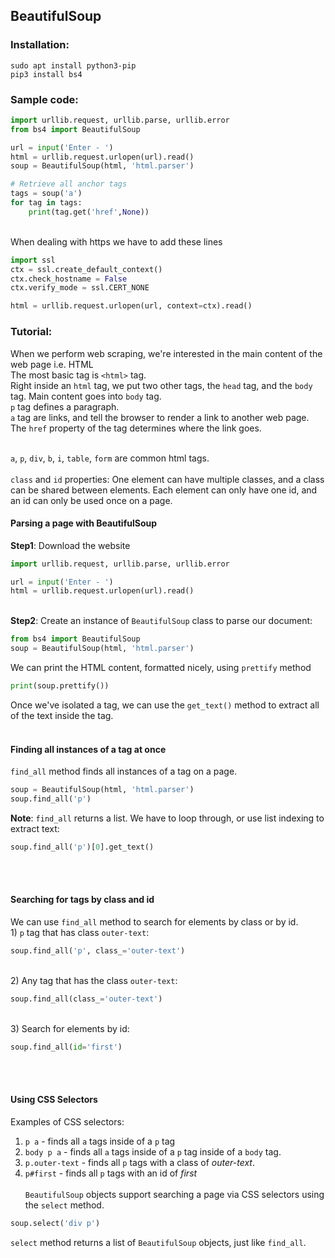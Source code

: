 ## BeautifulSoup
### Installation:
```
sudo apt install python3-pip
pip3 install bs4
```

### Sample code:

```python
import urllib.request, urllib.parse, urllib.error
from bs4 import BeautifulSoup

url = input('Enter - ')
html = urllib.request.urlopen(url).read()
soup = BeautifulSoup(html, 'html.parser')

# Retrieve all anchor tags
tags = soup('a')
for tag in tags:
    print(tag.get('href',None))
```    
<br/>
When dealing with https we have to add these lines <br/>

```python
import ssl
ctx = ssl.create_default_context()
ctx.check_hostname = False
ctx.verify_mode = ssl.CERT_NONE

html = urllib.request.urlopen(url, context=ctx).read()
```
### Tutorial:
When we perform web scraping, we're interested in the main content of the web page i.e. HTML<br/>
The most basic tag is `<html>` tag.<br/>
Right inside an `html` tag, we put two other tags, the `head` tag, and the `body` tag. Main content goes into `body` tag. <br/>
`p` tag defines a paragraph.<br/>
`a` tag are links, and tell the browser to render a link to another web page. The `href` property of the tag determines where the link goes.<br/><br/>

`a`, `p`, `div`, `b`, `i`, `table`, `form` are common html tags.<br/><br/>
`class` and `id` properties: One element can have multiple classes, and a class can be shared between elements. Each element can only have one id, and an id can only be used once on a page.<br/>

#### Parsing a page with BeautifulSoup
**Step1**: Download the website
```python
import urllib.request, urllib.parse, urllib.error

url = input('Enter - ')
html = urllib.request.urlopen(url).read()
```
<br/> **Step2**: Create an instance of `BeautifulSoup` class to parse our document:
```python
from bs4 import BeautifulSoup
soup = BeautifulSoup(html, 'html.parser')
```
We can print the HTML content, formatted nicely, using `prettify` method
```python
print(soup.prettify())
```
Once we've isolated a tag, we can use the `get_text()` method to extract all of the text inside the tag.<br/><br/>

#### Finding all instances of a tag at once
`find_all` method finds all instances of a tag on a page.
```python
soup = BeautifulSoup(html, 'html.parser')
soup.find_all('p')
```
**Note**: `find_all` returns a list. We have to loop through, or use list indexing to extract text:
```python
soup.find_all('p')[0].get_text()
```
<br/><br/>

#### Searching for tags by class and id
We can use `find_all` method to search for elements by class or by id.
<br/>1) `p` tag that has class `outer-text`:
```python
soup.find_all('p', class_='outer-text')
```
<br/>2) Any tag that has the class `outer-text`:
```python
soup.find_all(class_='outer-text')
```
<br/>3) Search for elements by id:
```python
soup.find_all(id='first')
```
<br/><br/>

#### Using CSS Selectors
Examples of CSS selectors:<br/>
1) `p a` - finds all `a` tags inside of a `p` tag<br/>
2) `body p a` - finds all `a` tags inside of a `p` tag inside of a `body` tag.<br/>
3) `p.outer-text` - finds all `p` tags with a class of *outer-text*.<br/>
4) `p#first` - finds all `p` tags with an id of *first*<br/><br/>
`BeautifulSoup` objects support searching a page via CSS selectors using the `select` method.
```python
soup.select('div p')
```
`select` method returns a list of `BeautifulSoup` objects, just like `find_all`.




